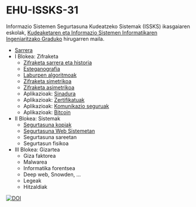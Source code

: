 # EHU-ISSKS-31

Informazio Sistemen Segurtasuna Kudeatzeko Sistemak (ISSKS) ikasgaiaren eskolak, [Kudeaketaren eta Informazio Sistemen Informatikaren Ingeniaritzako Graduko](https://www.ehu.eus/eu/kudeaketaren-eta-informazio-sistemen-informatikaren-ingeniaritzako-gradua-bizkaia) hirugarren maila.

* [Sarrera](Sarrera/index.html)
* I Blokea: Zifraketa
  * [Zifraketa sarrera eta historia](Zifraketa_intro/index.html)
  * [Esteganografia](Zifraketa_esteganografia/index.html)
  * [Laburpen algoritmoak](Zifraketa_laburpen/index.html)
  * [Zifraketa simetrikoa](Zifraketa_simetrikoa/index.html)
  * [Zifraketa asimetrikoa](Zifraketa_asimetrikoa/index.html)
  * Aplikazioak: [Sinadura](Zifraketa_sinadura/index.html)
  * Aplikazioak: [Zertifikatuak](Zifraketa_zertifikatuak/index.html)
  * Aplikazioak: [Komunikazio seguruak](Zifraketa_komunikazioak/index.html)
  * Aplikazioak: [Bitcoin](Zifraketa_bitcoin/index.html)
* II Blokea: Sistemak
  * [Segurtasuna kopiak](Backup/index.html)
  * [Segurtasuna Web Sistemetan](WebSegurtasuna/index.html)
  * Segurtasuna sareetan
  * Segurtasun fisikoa
* III Blokea: Gizartea
  * Giza faktorea
  * Malwarea
  * Informatika forentsea
  * Deep web, Snowden, ...
  * Legeak
  * Hitzaldiak

[![DOI](https://zenodo.org/badge/405099738.svg)](https://zenodo.org/badge/latestdoi/405099738)
